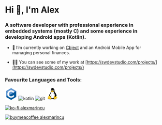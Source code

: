 # Hi 👋, I'm Alex

### A software developer with professional experience in embedded systems (mostly C) and some experience in developing Android apps (Kotlin).

- 🔭 I’m currently working on [Cbject](https://github.com/alexmarincu/Cbject) and an Android Mobile App for managing personal finances.

- 👨‍💻 You can see some of my work at [https://swdevstudio.com/projects/](https://swdevstudio.com/projects/)

### Favourite Languages and Tools:

<p align="left">
    <img src="https://raw.githubusercontent.com/devicons/devicon/master/icons/c/c-original.svg" alt="c" width="40" height="40"/>
    <img src="https://www.vectorlogo.zone/logos/kotlinlang/kotlinlang-icon.svg" alt="kotlin" width="40" height="40"/>
    <img src="https://www.vectorlogo.zone/logos/git-scm/git-scm-icon.svg" alt="git" width="40" height="40"/>
    <img src="https://raw.githubusercontent.com/devicons/devicon/master/icons/linux/linux-original.svg" alt="linux" width="40" height="40"/>
</p>

[![ko-fi alexmarincu](https://ko-fi.com/img/githubbutton_sm.svg)](https://ko-fi.com/alexmarincu)

[![buymeacoffee alexmarincu](https://www.buymeacoffee.com/assets/img/custom_images/orange_img.png)](https://www.buymeacoffee.com/alexmarincu)
